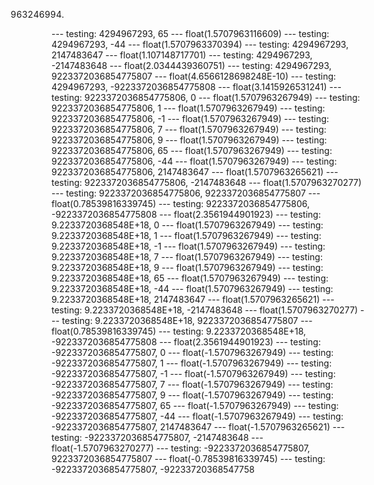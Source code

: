 963246994)
--- testing: 4294967293, 65 ---
float(1.5707963116609)
--- testing: 4294967293, -44 ---
float(1.5707963370394)
--- testing: 4294967293, 2147483647 ---
float(1.107148717701)
--- testing: 4294967293, -2147483648 ---
float(2.0344439360751)
--- testing: 4294967293, 9223372036854775807 ---
float(4.6566128698248E-10)
--- testing: 4294967293, -9223372036854775808 ---
float(3.1415926531241)
--- testing: 9223372036854775806, 0 ---
float(1.5707963267949)
--- testing: 9223372036854775806, 1 ---
float(1.5707963267949)
--- testing: 9223372036854775806, -1 ---
float(1.5707963267949)
--- testing: 9223372036854775806, 7 ---
float(1.5707963267949)
--- testing: 9223372036854775806, 9 ---
float(1.5707963267949)
--- testing: 9223372036854775806, 65 ---
float(1.5707963267949)
--- testing: 9223372036854775806, -44 ---
float(1.5707963267949)
--- testing: 9223372036854775806, 2147483647 ---
float(1.5707963265621)
--- testing: 9223372036854775806, -2147483648 ---
float(1.5707963270277)
--- testing: 9223372036854775806, 9223372036854775807 ---
float(0.78539816339745)
--- testing: 9223372036854775806, -9223372036854775808 ---
float(2.3561944901923)
--- testing: 9.2233720368548E+18, 0 ---
float(1.5707963267949)
--- testing: 9.2233720368548E+18, 1 ---
float(1.5707963267949)
--- testing: 9.2233720368548E+18, -1 ---
float(1.5707963267949)
--- testing: 9.2233720368548E+18, 7 ---
float(1.5707963267949)
--- testing: 9.2233720368548E+18, 9 ---
float(1.5707963267949)
--- testing: 9.2233720368548E+18, 65 ---
float(1.5707963267949)
--- testing: 9.2233720368548E+18, -44 ---
float(1.5707963267949)
--- testing: 9.2233720368548E+18, 2147483647 ---
float(1.5707963265621)
--- testing: 9.2233720368548E+18, -2147483648 ---
float(1.5707963270277)
--- testing: 9.2233720368548E+18, 9223372036854775807 ---
float(0.78539816339745)
--- testing: 9.2233720368548E+18, -9223372036854775808 ---
float(2.3561944901923)
--- testing: -9223372036854775807, 0 ---
float(-1.5707963267949)
--- testing: -9223372036854775807, 1 ---
float(-1.5707963267949)
--- testing: -9223372036854775807, -1 ---
float(-1.5707963267949)
--- testing: -9223372036854775807, 7 ---
float(-1.5707963267949)
--- testing: -9223372036854775807, 9 ---
float(-1.5707963267949)
--- testing: -9223372036854775807, 65 ---
float(-1.5707963267949)
--- testing: -9223372036854775807, -44 ---
float(-1.5707963267949)
--- testing: -9223372036854775807, 2147483647 ---
float(-1.5707963265621)
--- testing: -9223372036854775807, -2147483648 ---
float(-1.5707963270277)
--- testing: -9223372036854775807, 9223372036854775807 ---
float(-0.78539816339745)
--- testing: -9223372036854775807, -92233720368547758
